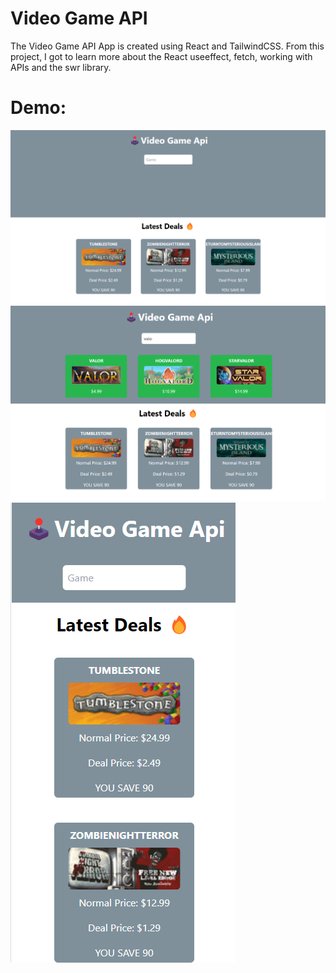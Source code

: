 # Video Game API 

The Video Game API App is created using React and TailwindCSS. From this project, I got to learn more about the React useeffect, fetch, working with APIs and the swr library.

# Demo:

<img src="./assets/videogameapp1.png"/>

<img src="./assets/videogameapp2.png"/>

<img src="./assets/videogameapp3.png"/>